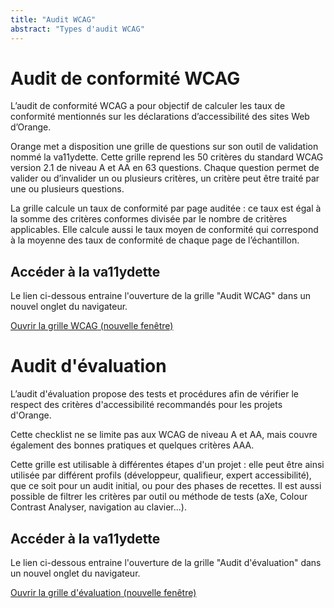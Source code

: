 ```yaml
---
title: "Audit WCAG"
abstract: "Types d'audit WCAG"
---
```


# Audit de conformité WCAG 

L’audit de conformité WCAG a pour objectif de calculer les taux de conformité mentionnés sur les déclarations d’accessibilité des sites Web d’Orange.

Orange met a disposition une grille de questions sur son outil de validation nommé la va11ydette. Cette grille reprend les 50 critères du standard WCAG version 2.1 de niveau A et AA en 63 questions. Chaque question permet de valider ou d’invalider un ou plusieurs critères, un critère peut être traité par une ou plusieurs questions. 

La grille calcule un taux de conformité par page auditée : ce taux est égal à la somme des critères conformes divisée par le nombre de critères applicables. Elle calcule aussi le taux moyen de conformité qui correspond à la moyenne des taux de conformité de chaque page de l’échantillon.

## Accéder à la va11ydette

Le lien ci-dessous entraine l'ouverture de la grille "Audit WCAG" dans un nouvel onglet du navigateur.  

<a href="https://la-va11ydette.orange.com/?list=wcag-web&lang=fr" target="_blank" rel="noopener noreferrer" class="btn btn-secondary" title="Ouvrir la grille WCAG (nouvelle fenêtre)">Ouvrir la grille WCAG<span class="visually-hidden"> (nouvelle fenêtre)</span></a>
	
# Audit d'évaluation

L’audit d'évaluation propose des tests et procédures afin de vérifier le respect des critères d'accessibilité recommandés pour les projets d'Orange. 

Cette checklist ne se limite pas aux WCAG de niveau A et AA, mais couvre également des bonnes pratiques et quelques critères AAA.

Cette grille est utilisable à différentes étapes d'un projet : elle peut être ainsi utilisée par différent profils (développeur, qualifieur, expert accessibilité), que ce soit pour un audit initial, ou pour des phases de recettes. Il est aussi possible de filtrer les critères par outil ou méthode de tests (aXe, Colour Contrast Analyser, navigation au clavier...).

## Accéder à la va11ydette

Le lien ci-dessous entraine l'ouverture de la grille "Audit d'évaluation"  dans un nouvel onglet du navigateur.  

<a href="https://la-va11ydette.orange.com/?list=audit-web&lang=fr" target="_blank" rel="noopener noreferrer" class="btn btn-secondary" title="Ouvrir la grille d'évaluation (nouvelle fenêtre)">Ouvrir la grille d'évaluation<span class="visually-hidden"> (nouvelle fenêtre)</span></a>



